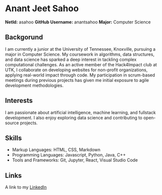 # Anant Jeet Sahoo

**NetId:** asahoo
**GitHub Username:** anantsahoo
**Major:** Computer Science

## Backgorund

I am currently a junior at the University of Tennessee, Knoxville, pursuing a major in Computer Science. My coursework in algorithms, data structures, and data science has sparked a deep interest in tackling complex computational challenges. As an active member of the Hack4Impact club at UTK, I collaborate on developing websites for non-profit organizations, applying real-world impact through code. My participation in scrum-based meetings during previous projects has given me initial exposure to agile development methodologies.

## Interests

I am passionate about artificial intelligence, machine learning, and fullstack development. I also enjoy exploring data science and contributing to open-source projects.

## Skills

- Markup Languages: HTML, CSS, Markdown
- Programming Languages: Javascript, Python, Java, C++
- Tools and Frameworks: Git, Jupyter, React, Visual Studio Code

## Links

A link to my [LinkedIn](https://www.linkedin.com/in/anant-j-sahoo/)
